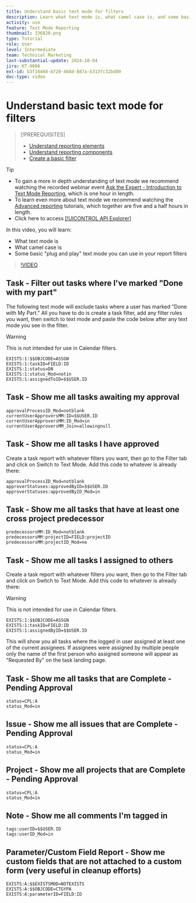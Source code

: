 ```yaml
---
title: Understand basic text mode for filters
description: Learn what text mode is, what camel case is, and some basic "plug and play" text mode you can use in your report filters in Workfront.
activity: use
feature: Text Mode Reporting
thumbnail: 336820.png
type: Tutorial
role: User
level: Intermediate
team: Technical Marketing
last-substantial-update: 2024-10-04
jira: KT-9086
exl-id: b3f16468-b720-468d-887a-b313fc32bd89
doc-type: video
---
```

# Understand basic text mode for filters

>[!PREREQUISITES]
>
>* [Understand reporting elements](https://experienceleague.adobe.com/docs/workfront-learn/tutorials-workfront/reporting/basic-reporting/reporting-elements.html?lang=en)
>* [Understand reporting components](https://experienceleague.adobe.com/docs/workfront-learn/tutorials-workfront/reporting/basic-reporting/reporting-components.html?lang=en)
>* [Create a basic filter](https://experienceleague.adobe.com/docs/workfront-learn/tutorials-workfront/reporting/intermediate-reporting/basic-text-mode-for-filters.html?lang=en)


>[!TIP]
>
>* To gain a more in depth understanding of text mode we recommend watching the recorded webinar event [Ask the Expert - Introduction to Text Mode Reporting](https://experienceleague.adobe.com/docs/workfront-events/events/reporting-and-dashboards/introduction-to-text-mode-reporting.html?lang=en), which is one hour in length.
>* To learn even more about text mode we recommend watching the [Advanced reporting](https://experienceleague.adobe.com/docs/workfront-learn/tutorials-workfront/reporting/advanced-reporting/welcome-to-advanced-reporting.html?lang=en) tutorials, which together are five and a half hours in length.
>* Click here to access [[!UICONTROL API Explorer]](https://developer.adobe.com/workfront/api-explorer/)


In this video, you will learn:

* What text mode is 
* What camel case is 
* Some basic "plug and play" text mode you can use in your report filters 

>[!VIDEO](https://video.tv.adobe.com/v/336820/?quality=12&learn=on&enablevpops)


## Task - Filter out tasks where I've marked "Done with my part"

The following text mode will exclude tasks where a user has marked "Done with My Part." All you have to do is create a task filter, add any filter rules you want, then switch to text mode and paste the code below after any text mode you see in the filter.


>[!WARNING]
>
> This is not intended for use in Calendar filters.

```
EXISTS:1:$$OBJCODE=ASSGN  
EXISTS:1:taskID=FIELD:ID  
EXISTS:1:status=DN  
EXISTS:1:status_Mod=notin  
EXISTS:1:assignedToID=$$USER.ID 
```

## Task - Show me all tasks awaiting my approval

```
approvalProcessID_Mod=notblank
currentUserApproversMM:ID=$$USER.ID
currentUserApproversMM:ID_Mod=in
currentUserApproversMM_Join=allowingnull
```

## Task - Show me all tasks I have approved

Create a task report with whatever filters you want, then go to the Filter tab and click on Switch to Text Mode. Add this code to whatever is already there:

```
approvalProcessID_Mod=notblank
approverStatuses:approvedByID=$$USER.ID
approverStatuses:approvedByID_Mod=in
```

## Task - Show me all tasks that have at least one cross project predecessor

```
predecessorsMM:ID_Mod=notblank
predecessorsMM:projectID=FIELD:projectID
predecessorsMM:projectID_Mod=ne
```

## Task - Show me all tasks I assigned to others

Create a task report with whatever filters you want, then go to the Filter tab and click on Switch to Text Mode. Add this code to whatever is already there:

>[!WARNING]
> 
> This is not intended for use in Calendar filters.

```
EXISTS:1:$$OBJCODE=ASSGN
EXISTS:1:taskID=FIELD:ID
EXISTS:1:assignedByID=$$USER.ID
```

This will show you all tasks where the logged in user assigned at least one of the current assignees. If assignees were assigned by multiple people only the name of the first person who assigned someone will appear as "Requested By" on the task landing page.

## Task - Show me all tasks that are Complete - Pending Approval

```
status=CPL:A
status_Mod=in
```


## Issue - Show me all issues that are Complete - Pending Approval

```
status=CPL:A
status_Mod=in
```


## Project - Show me all projects that are Complete - Pending Approval

```
status=CPL:A
status_Mod=in
```


## Note - Show me all comments I'm tagged in

```
tags:userID=$$USER.ID
tags:userID_Mod=in
```


## Parameter/Custom Field Report - Show me custom fields that are not attached to a custom form (very useful in cleanup efforts)

```
EXISTS:A:$$EXISTSMOD=NOTEXISTS
EXISTS:A:$$OBJCODE=CTGYPA
EXISTS:A:parameterID=FIELD:ID
```
